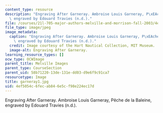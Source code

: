```yaml
---
content_type: resource
description: "Engraving After Garneray. Ambroise Louis Garneray, P\xEAche de la Baleine,\
  \ engraved by Edouard Travies (n.d.)."
file: /courses/21l-705-major-authors-melville-and-morrison-fall-2003/4ef5054c6fecab846e5cf98e224ec17d_garneray1.jpg
file_type: image/jpeg
image_metadata:
  caption: "Engraving After Garneray. Ambroise Louis Garneray, P\xEAche de la Baleine,\
    \ engraved by Edouard Travies (n.d.)."
  credit: Image courtesy of the Hart Nautical Collection, MIT Museum.
  image-alt: Engraving After Garneray.
learning_resource_types: []
ocw_type: OCWImage
parent_title: Melville Images
parent_type: CourseSection
parent_uid: 58b71220-13de-131e-dd03-d9e6f9c91ca7
resourcetype: Image
title: garneray1.jpg
uid: 4ef5054c-6fec-ab84-6e5c-f98e224ec17d
---
```

Engraving After Garneray. Ambroise Louis Garneray, Pêche de la Baleine, engraved by Edouard Travies (n.d.).

